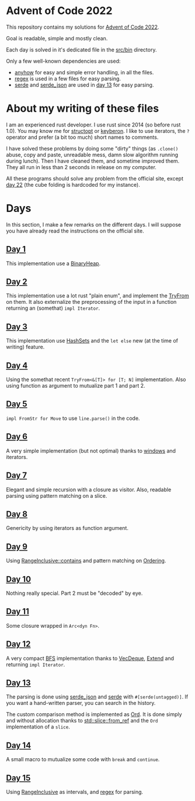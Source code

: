 # Advent of Code 2022

This repository contains my solutions for [Advent of Code
2022](https://adventofcode.com/2022/).

Goal is readable, simple and mostly clean.

Each day is solved in it's dedicated file in the [src/bin](src/bin/)
directory.

Only a few well-known dependencies are used:
* [anyhow](https://crates.io/crates/anyhow) for easy and simple error
  handling, in all the files.
* [regex](https://crates.io/crates/regex) is used in a few files for
  easy parsing.
* [serde](https://crates.io/crates/serde) and
  [serde\_json](https://crates.io/crates/serde_json) are used in
  [day 13](src/bin/13.rs) for easy parsing.

# About my writing of these files

I am an experienced rust developer. I use rust since 2014 (so before
rust 1.0). You may know me for
[structopt](https://github.com/TeXitoi/structopt) or
[keyberon](https://github.com/TeXitoi/keyberon). I like to use
iterators, the `?` operator and prefer (a bit too much) short names to
comments.

I have solved these problems by doing some "dirty" things (as
`.clone()` abuse, copy and paste, unreadable mess, damn slow algorithm
running during lunch). Then I have cleaned them, and sometime improved
them. They all run in less than 2 seconds in release on my computer.

All these programs should solve any problem from the official site,
except [day 22](src/bin/22.rs) (the cube folding is hardcoded for my
instance).

# Days

In this section, I make a few remarks on the different days. I will
suppose you have already read the instructions on the official site.

## [Day 1](src/bin/01.rs)

This implementation use a
[BinaryHeap](https://doc.rust-lang.org/stable/std/collections/struct.BinaryHeap.html).

## [Day 2](src/bin/02.rs)

This implementation use a lot rust "plain enum", and implement the
[TryFrom](https://doc.rust-lang.org/stable/std/convert/trait.TryFrom.html)
on them. It also externalize the preprocessing of the input in a
function returning an (somethat) `impl Iterator`.

## [Day 3](src/bin/03.rs)

This implementation use
[HashSets](https://doc.rust-lang.org/stable/std/collections/struct.HashSet.html)
and the `let else` new (at the time of writing) feature.

## [Day 4](src/bin/04.rs)

Using the somethat recent `TryFrom<&[T]> for [T; N]`
implementation. Also using function as argument to mutualize part 1
and part 2.

## [Day 5](src/bin/05.rs)

`impl FromStr for Move` to use `line.parse()` in the code.

## [Day 6](src/bin/06.rs)

A very simple implementation (but not optimal) thanks to
[windows](https://doc.rust-lang.org/stable/std/primitive.slice.html#method.windows)
and iterators.

## [Day 7](src/bin/07.rs)

Elegant and simple recursion with a closure as visitor. Also, readable
parsing using pattern matching on a slice.

## [Day 8](src/bin/08.rs)

Genericity by using iterators as function argument.

## [Day 9](src/bin/09.rs)

Using
[RangeInclusive::contains](https://doc.rust-lang.org/stable/std/ops/struct.RangeInclusive.html#method.contains)
and pattern matching on
[Ordering](https://doc.rust-lang.org/stable/std/cmp/enum.Ordering.html).

## [Day 10](src/bin/10.rs)

Nothing really special. Part 2 must be "decoded" by eye.

## [Day 11](src/bin/11.rs)

Some closure wrapped in `Arc<dyn Fn>`.

## [Day 12](src/bin/12.rs)

A very compact
[BFS](https://en.wikipedia.org/wiki/Breadth-first_search)
implementation thanks to
[VecDeque](https://doc.rust-lang.org/stable/std/collections/struct.VecDeque.html),
[Extend](https://doc.rust-lang.org/stable/std/iter/trait.Extend.html)
and returning `impl Iterator`.

## [Day 13](src/bin/13.rs)

The parsing is done using
[serde_json](https://crates.io/crates/serde\_json) and
[serde](https://crates.io/crates/serde) with `#[serde(untagged)]`. If
you want a hand-written parser, you can search in the history.

The custom comparison method is implemented as
[Ord](https://doc.rust-lang.org/stable/std/cmp/trait.Ord.html). It is
done simply and without allocation thanks to
[std::slice::from_ref](https://doc.rust-lang.org/stable/std/slice/fn.from_ref.html)
and the `Ord` implementation of a `slice`.

## [Day 14](src/bin/14.rs)

A small macro to mutualize some code with `break` and `continue`.

## [Day 15](src/bin/15.rs)

Using
[RangeInclusive](https://doc.rust-lang.org/stable/std/ops/struct.RangeInclusive.html)
as intervals, and [regex](https://crates.io/crates/regex) for parsing.
